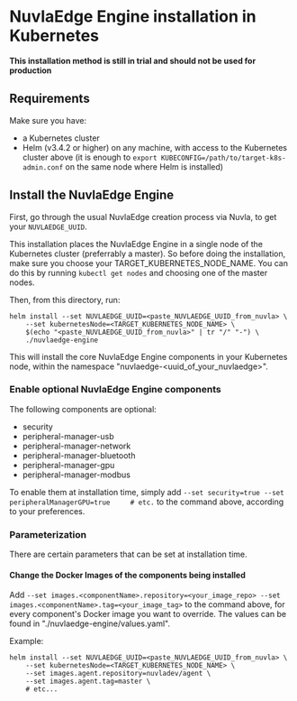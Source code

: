 # NuvlaEdge Engine installation in Kubernetes

**This installation method is still in trial and should not be used for production**

## Requirements

Make sure you have:
 - a Kubernetes cluster
 - Helm (v3.4.2 or higher) on any machine, with access to the Kubernetes cluster above (it is enough to `export KUBECONFIG=/path/to/target-k8s-admin.conf` on the same node where Helm is installed)

## Install the NuvlaEdge Engine

First, go through the usual NuvlaEdge creation process via Nuvla, to get your `NUVLAEDGE_UUID`.

This installation places the NuvlaEdge Engine in a single node of the Kubernetes cluster (preferrably a master). So before doing the installation, make sure you choose your TARGET_KUBERNETES_NODE_NAME. You can do this by running `kubectl get nodes` and choosing one of the master nodes.

Then, from this directory, run:

```
helm install --set NUVLAEDGE_UUID=<paste_NUVLAEDGE_UUID_from_nuvla> \
    --set kubernetesNode=<TARGET_KUBERNETES_NODE_NAME> \
    $(echo "<paste_NUVLAEDGE_UUID_from_nuvla>" | tr "/" "-") \
    ./nuvlaedge-engine
```

This will install the core NuvlaEdge Engine components in your Kubernetes node, within the namespace "nuvlaedge-<uuid_of_your_nuvlaedge>".

### Enable optional NuvlaEdge Engine components

The following components are optional:
 - security
 - peripheral-manager-usb
 - peripheral-manager-network
 - peripheral-manager-bluetooth
 - peripheral-manager-gpu
 - peripheral-manager-modbus
 
To enable them at installation time, simply add `--set security=true --set peripheralManagerGPU=true     # etc.` to the command above, according to your preferences.

### Parameterization

There are certain parameters that can be set at installation time.

#### Change the Docker Images of the components being installed

Add `--set images.<componentName>.repository=<your_image_repo> --set images.<componentName>.tag=<your_image_tag>` to the command above, for every component's Docker image you want to override. The <componentName> values can be found in "./nuvlaedge-engine/values.yaml".

Example:

```
helm install --set NUVLAEDGE_UUID=<paste_NUVLAEDGE_UUID_from_nuvla> \
    --set kubernetesNode=<TARGET_KUBERNETES_NODE_NAME> \
    --set images.agent.repository=nuvladev/agent \
    --set images.agent.tag=master \
    # etc...
```
